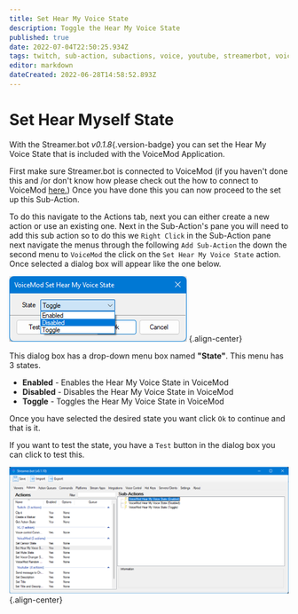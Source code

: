```yaml
---
title: Set Hear My Voice State
description: Toggle the Hear My Voice State
published: true
date: 2022-07-04T22:50:25.934Z
tags: twitch, sub-action, subactions, voice, youtube, streamerbot, voicemod
editor: markdown
dateCreated: 2022-06-28T14:58:52.893Z
---
```


# Set Hear Myself State

With the Streamer.bot *v0.1.8*{.version-badge} you can set the Hear My Voice State that is included with the VoiceMod Application.

First make sure Streamer.bot is connected to VoiceMod (if you haven't done this and /or don't know how please check out the how to connect to VoiceMod [here.](/en/Integrations/VoiceMod)) Once you have done this you can now proceed to the set up this Sub-Action.


To do this navigate to the Actions tab, next you can either create a new action or use an existing one. Next in the Sub-Action's pane you will need to add this sub action so to do this we `Right Click` in the Sub-Action pane next navigate the menus through the following `Add Sub-Action` the down the second menu to `VoiceMod` the click on the `Set Hear My Voice State` action. Once selected a dialog box will appear like the one below.

![set-hear-myself-state-dialog-box.png](/voicemod/set-hear-myself-state-dialog-box.png) {.align-center}

This dialog box has a drop-down menu box named **"State"**. This menu has 3 states.

- **Enabled** - Enables the Hear My Voice State in VoiceMod
- **Disabled** - Disables the Hear My Voice State in VoiceMod
- **Toggle** - Toggles the Hear My Voice State in VoiceMod


Once you have selected the desired state you want click `Ok` to continue and that is it.

If you want to test the state, you have a `Test` button in the dialog box you can click to test this.

![set-hear-myself-state-complete.png](/voicemod/set-hear-myself-state-complete.png) {.align-center}